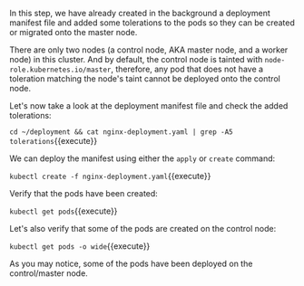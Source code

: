 In this step, we have already created in the background a deployment manifest file and added some tolerations to the pods so they can be created or migrated onto the master node.  

There are only two nodes (a control node, AKA master node, and a worker node) in this cluster. And by default, the control node is tainted with `node-role.kubernetes.io/master`, therefore, any pod that does not have a toleration matching the node's taint cannot be deployed onto the control node.  

Let's now take a look at the deployment manifest file and check the added tolerations: 

`cd ~/deployment && cat nginx-deployment.yaml | grep -A5 tolerations`{{execute}}  

We can deploy the manifest using either the `apply` or `create` command:

`kubectl create -f nginx-deployment.yaml`{{execute}}  

Verify that the pods have been created: 

`kubectl get pods`{{execute}}  

Let's also verify that some of the pods are created on the control node:

`kubectl get pods -o wide`{{execute}}  

As you may notice, some of the pods have been deployed on the control/master node.  

